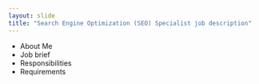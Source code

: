 ```yaml
---
layout: slide
title: "Search Engine Optimization (SEO) Specialist job description"
---
```


* About Me
* Job brief
* Responsibilities 
* Requirements 
